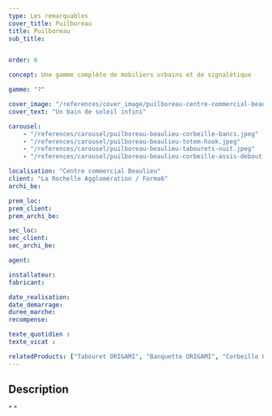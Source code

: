 ```yaml
---
type: Les remarquables
cover_title: Puilboreau
title: Puilboreau
sub_title:


order: 6

concept: Une gamme complète de mobiliers urbains et de signalétique

gamme: "?"

cover_image: "/references/cover_image/puilboreau-centre-commercial-beaulieu.jpg"
cover_text: "Un bain de soleil infini"

carousel:
    - "/references/carousel/puilboreau-beaulieu-corbeille-bancs.jpeg"
    - "/references/carousel/puilboreau-beaulieu-totem-hook.jpeg"
    - "/references/carousel/puilboreau-beaulieu-tabourets-nuit.jpeg"
    - "/references/carousel/puilboreau-beaulieu-corbeille-assis-debout.jpeg"

localisation: "Centre commercial Beaulieu"
client: "La Rochelle Agglomération / Forma6"
archi_be:

prem_loc:
prem_client:
prem_archi_be:

sec_loc:
sec_client:
sec_archi_be:

agent:

installateur:
fabricant:

date_realisation:
date_demarrage:
duree_marche:
recompense:

texte_quotidien :
texte_vicat :

relatedProducts: ["Tabouret ORIGAMI", "Banquette ORIGAMI", "Corbeille ORIGAMI", "Assis debout ORIGAMI", "Totem BUS", "Totem RUE"]
---
```


## Description

" "
